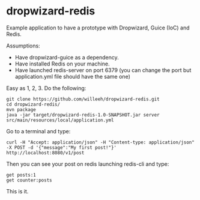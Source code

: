 dropwizard-redis
================

Example application to have a prototype with Dropwizard, Guice (IoC) and Redis.

Assumptions:
- Have dropwizard-guice as a dependency.
- Have installed Redis on your machine.
- Have launched redis-server on port 6379 (you can change the port but application.yml file should have the same one)

Easy as 1, 2, 3. Do the following:

```
git clone https://github.com/willeeh/dropwizard-redis.git
cd dropwizard-redis/
mvn package
java -jar target/dropwizard-redis-1.0-SNAPSHOT.jar server src/main/resources/local/application.yml
```

Go to a terminal and type:
```
curl -H "Accept: application/json" -H "Content-type: application/json" -X POST -d '{"message":"My first post!"}' http://localhost:8080/v1/post
```

Then you can see your post on redis launching redis-cli and type:
```
get posts:1
get counter:posts
```

This is it.
